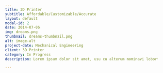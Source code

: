 ```yaml
---
title: 3D Printer
subtitle: Affordable/Customizable/Accurate 
layout: default
modal-id: 2
date: 2014-07-06
img: dreams.png
thumbnail: dreams-thumbnail.png
alt: image-alt
project-date: Mechanical Engineering
client: 3D Printer
category: In Progress
description: Lorem ipsum dolor sit amet, usu cu alterum nominavi lobortis. At duo novum diceret. Tantas apeirian vix et, usu sanctus postulant inciderint ut, populo diceret necessitatibus in vim. Cu eum dicam feugiat noluisse.

---
```

